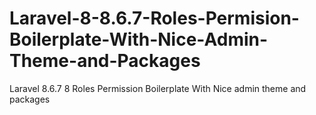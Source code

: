 # Laravel-8-8.6.7-Roles-Permision-Boilerplate-With-Nice-Admin-Theme-and-Packages
Laravel 8.6.7 8 Roles Permission Boilerplate With Nice admin theme and packages
